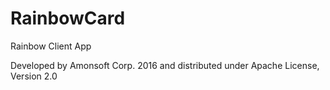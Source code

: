 # RainbowCard
Rainbow Client App

Developed by Amonsoft Corp. 2016 and distributed under Apache License, Version 2.0

